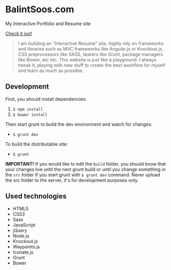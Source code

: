 # BalintSoos.com
My Interactive Portfolio and Resume site 

[Check it out!](http://balintsoos.com)

> I am buliding an "Interactive Resume" site, highly rely on frameworks and libraries such as MVC frameworks like Angular.js or Knockout.js, CSS preprocessors like SASS, taskers like Grunt, package managers like Bower, etc etc. This website is just like a playground. I always tweak it, playing with new stuff to create the best workflow for myself and learn as much as possible.
>

## Development
First, you should install dependencies:

1. `$ npm install`
2. `$ bower install`

Then start grunt to build the dev environment and watch for changes:
* `$ grunt dev`

To build the distributable site:
* `$ grunt`

**IMPORTANT!**
If you would like to edit the `build` folder, you should know that your changes live until the next grunt build 
or until you change something in the `src` folder if you start grunt with `$ grunt dev` command.
Never upload the src folder to the server, it's for development purposes only.

## Used technologies
* HTML5
* CSS3
* Sass
* JavaScript
* jQuery
* Node.js
* Knockout.js
* Waypoints.js
* Iconate.js
* Grunt
* Bower
